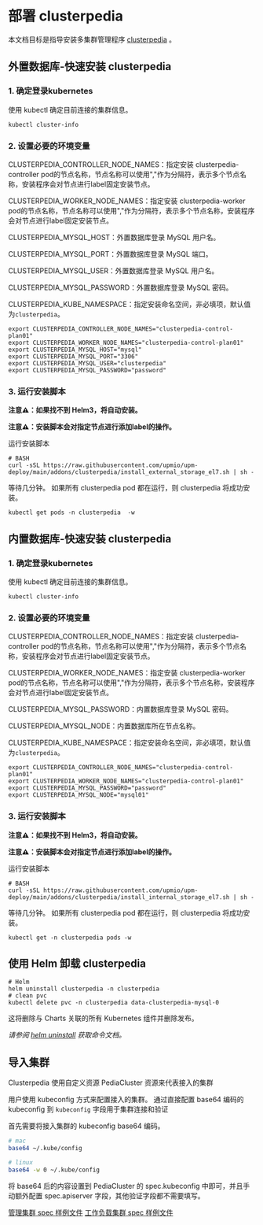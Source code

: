 # 部署 clusterpedia

本文档目标是指导安装多集群管理程序 [clusterpedia](https://github.com/clusterpedia-io/clusterpedia) 。

## 外置数据库-快速安装 clusterpedia 

### 1. 确定登录kubernetes 

使用 kubectl 确定目前连接的集群信息。

```console
kubectl cluster-info
```

### 2. 设置必要的环境变量

CLUSTERPEDIA_CONTROLLER_NODE_NAMES：指定安装 clusterpedia-controller pod的节点名称，节点名称可以使用","作为分隔符，表示多个节点名称，安装程序会对节点进行label固定安装节点。

CLUSTERPEDIA_WORKER_NODE_NAMES：指定安装 clusterpedia-worker pod的节点名称，节点名称可以使用","作为分隔符，表示多个节点名称，安装程序会对节点进行label固定安装节点。

CLUSTERPEDIA_MYSQL_HOST：外置数据库登录 MySQL 用户名。

CLUSTERPEDIA_MYSQL_PORT：外置数据库登录 MySQL 端口。

CLUSTERPEDIA_MYSQL_USER：外置数据库登录 MySQL 用户名。

CLUSTERPEDIA_MYSQL_PASSWORD：外置数据库登录 MySQL 密码。

CLUSTERPEDIA_KUBE_NAMESPACE：指定安装命名空间，非必填项，默认值为`clusterpedia`。

```console
export CLUSTERPEDIA_CONTROLLER_NODE_NAMES="clusterpedia-control-plan01"
export CLUSTERPEDIA_WORKER_NODE_NAMES="clusterpedia-control-plan01"
export CLUSTERPEDIA_MYSQL_HOST="mysql"
export CLUSTERPEDIA_MYSQL_PORT="3306"
export CLUSTERPEDIA_MYSQL_USER="clusterpedia"
export CLUSTERPEDIA_MYSQL_PASSWORD="password"
```

### 3. 运行安装脚本

**注意⚠️：如果找不到 Helm3，将自动安装。**

**注意⚠️：安装脚本会对指定节点进行添加label的操作。**

运行安装脚本
```console
# BASH
curl -sSL https://raw.githubusercontent.com/upmio/upm-deploy/main/addons/clusterpedia/install_external_storage_el7.sh | sh -
```

等待几分钟。 如果所有 clusterpedia pod 都在运行，则 clusterpedia 将成功安装。

```console
kubectl get pods -n clusterpedia  -w
```

## 内置数据库-快速安装 clusterpedia

### 1. 确定登录kubernetes

使用 kubectl 确定目前连接的集群信息。

```console
kubectl cluster-info
```

### 2. 设置必要的环境变量

CLUSTERPEDIA_CONTROLLER_NODE_NAMES：指定安装 clusterpedia-controller pod的节点名称，节点名称可以使用","作为分隔符，表示多个节点名称，安装程序会对节点进行label固定安装节点。

CLUSTERPEDIA_WORKER_NODE_NAMES：指定安装 clusterpedia-worker pod的节点名称，节点名称可以使用","作为分隔符，表示多个节点名称，安装程序会对节点进行label固定安装节点。

CLUSTERPEDIA_MYSQL_PASSWORD：内置数据库登录 MySQL 密码。

CLUSTERPEDIA_MYSQL_NODE：内置数据库所在节点名称。

CLUSTERPEDIA_KUBE_NAMESPACE：指定安装命名空间，非必填项，默认值为`clusterpedia`。

```console
export CLUSTERPEDIA_CONTROLLER_NODE_NAMES="clusterpedia-control-plan01"
export CLUSTERPEDIA_WORKER_NODE_NAMES="clusterpedia-control-plan01"
export CLUSTERPEDIA_MYSQL_PASSWORD="password"
export CLUSTERPEDIA_MYSQL_NODE="mysql01"
```

### 3. 运行安装脚本

**注意⚠️：如果找不到 Helm3，将自动安装。**

**注意⚠️：安装脚本会对指定节点进行添加label的操作。**

运行安装脚本
```console
# BASH
curl -sSL https://raw.githubusercontent.com/upmio/upm-deploy/main/addons/clusterpedia/install_internal_storage_el7.sh | sh -
```

等待几分钟。 如果所有 clusterpedia pod 都在运行，则 clusterpedia 将成功安装。

```console
kubectl get -n clusterpedia pods -w
```

## 使用 Helm 卸载 clusterpedia

```console
# Helm
helm uninstall clusterpedia -n clusterpedia
# clean pvc
kubectl delete pvc -n clusterpedia data-clusterpedia-mysql-0
```

这将删除与 Charts 关联的所有 Kubernetes 组件并删除发布。

_请参阅 [helm uninstall](https://helm.sh/docs/helm/helm_uninstall/) 获取命令文档。_

## 导入集群

Clusterpedia 使用自定义资源 PediaCluster 资源来代表接入的集群

用户使用 kubeconfig 方式来配置接入的集群。 通过直接配置 base64 编码的 kubeconfig 到 `kubeconfig` 字段用于集群连接和验证

首先需要将接入集群的 kubeconfig base64 编码。
```bash
# mac
base64 ~/.kube/config

# linux
base64 -w 0 ~/.kube/config
```

将 base64 后的内容设置到 PediaCluster 的 spec.kubeconfig 中即可，并且手动额外配置 spec.apiserver 字段，其他验证字段都不需要填写。

[管理集群 spec 样例文件](https://raw.githubusercontent.com/upmio/upm-deploy/main/addons/clusterpedia/yaml/example/manager-cluster.yaml)
[工作负载集群 spec 样例文件](https://raw.githubusercontent.com/upmio/upm-deploy/main/addons/clusterpedia/yaml/example/workload-cluster.yaml)
